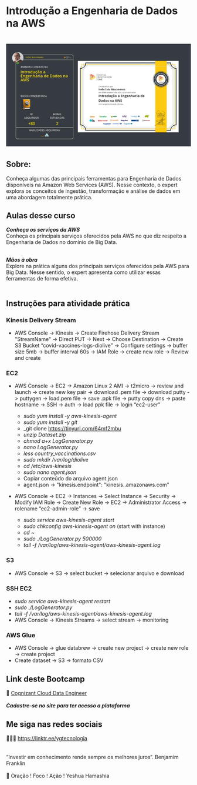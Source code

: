 #    Introdução a Engenharia de Dados na AWS

<h1>
   <img src="https://raw.githubusercontent.com/saldanhayg/Certificados/main/CURSOS/BI/ENGENHARIA%20DE%20DADOS/Introdu%C3%A7%C3%A3o%20a%20Engenharia%20de%20Dados%20na%20AWS.jpg" border="0">
</h1>

## Sobre: 

Conheça algumas das principais ferramentas para Engenharia de Dados disponíveis na Amazon Web Services (AWS). Nesse contexto, o expert explora os conceitos de ingestão, transformação e análise de dados em uma abordagem totalmente prática.

## Aulas desse curso

***Conheça os serviços da AWS*** 
<br>
Conheça os principais serviços oferecidos pela AWS no que diz respeito a Engenharia de Dados no domínio de Big Data.
<br>
<br>

***Mãos à obra*** 
<br>
Explore na prática alguns dos principais serviços oferecidos pela AWS para Big Data. Nesse sentido, o expert apresenta como utilizar essas ferramentas de forma efetiva.
<br>
<br>

## Instruções para atividade prática

### Kinesis Delivery Stream

- AWS Console -> Kinesis -> Create Firehose Delivery Stream "StreamName" -> Direct PUT -> Next -> Choose Destination -> Create S3 Bucket “covid-vaccines-logs-diolive” -> Configure settings -> buffer size 5mb -> buffer interval 60s -> IAM Role -> create new role -> Review and create

### EC2

- AWS Console -> EC2 -> Amazon Linux 2 AMI -> t2micro -> review and launch -> create new key pair -> download .pem file -> download putty -> puttygen -> load.pem file -> save .ppk file -> putty copy dns -> paste hostname -> SSH -> auth -> load ppk file -> login “ec2-user”

  - _sudo yum install -y aws-kinesis-agent_
  - _sudo yum install -y git_
  - _git clone https://tinyurl.com/64mf2mbu
  - _unzip Dataset.zip_
  - _chmod a+x LogGenerator.py_
  - _nano LogGenerator.py_
  - _less country_vaccinations.csv_
  - _sudo mkdir /var/log/diolive_
  - _cd /etc/aws-kinesis_
  - _sudo nano agent.json_
  - Copiar conteúdo do arquivo agent.json
  - agent.json -> "kinesis.endpoint": "kinesis.<region>.amazonaws.com"
  
- AWS Console -> EC2 -> Instances -> Select Instance -> Security -> Modify IAM Role -> Create New Role -> EC2 -> Administrator Access -> rolename “ec2-admin-role” -> save
  - _sudo service aws-kinesis-agent start_
  - _sudo chkconfig aws-kinesis-agent on_ (start with instance)
  - _cd ~_
  - _sudo ./LogGenerator.py 500000_
  - _tail -f /var/log/aws-kinesis-agent/aws-kinesis-agent.log_

### S3
- AWS Console -> S3 -> select bucket -> selecionar arquivo e download

### SSH EC2
  - _sudo service aws-kinesis-agent restart_
  - _sudo ./LogGenerator.py_
  - _tail -f /var/log/aws-kinesis-agent/aws-kinesis-agent.log_
  - AWS Console -> Kinesis Streams -> select stream -> monitoring
  
### AWS Glue
- AWS Console -> glue databrew -> create new project -> create new role -> create project
- Create dataset -> S3 -> formato CSV

## Link deste Bootcamp

 🎯 <a href="https://digitalinnovation.one/sign-up?ref=EDH1OJTU7E" target="_blank">Cognizant Cloud Data Engineer</a>
<br>
<br> 
***Cadastre-se no site para ter acesso a plataforma***


## Me siga nas redes sociais

👨‍💼🔮  https://linktr.ee/ygtecnologia 
<br>
<br> 
<br> 
“Investir em conhecimento rende sempre os melhores juros“. Benjamim Franklin
<br>
<br> 
🙏 Oração ! Foco ! Ação ! Yeshua Hamashia 